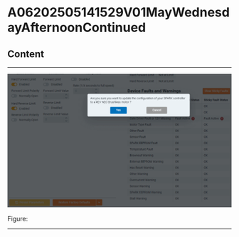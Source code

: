 # A06202505141529V01MayWednesdayAfternoonContinued

## Content

____

![image](/static/images/confirmUpdateNotice.png)

Figure: 

____
